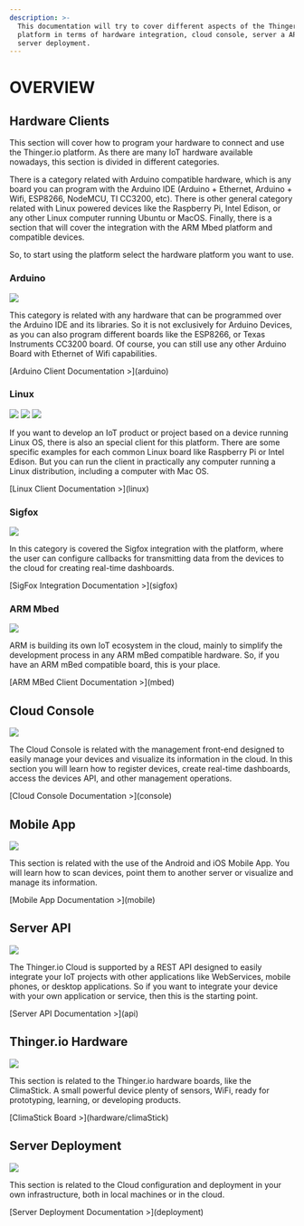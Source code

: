 ```yaml
---
description: >-
  This documentation will try to cover different aspects of the Thinger.io
  platform in terms of hardware integration, cloud console, server a API, and
  server deployment.
---
```


# OVERVIEW

## Hardware Clients

This section will cover how to program your hardware to connect and use the Thinger.io platform. As there are many IoT hardware available nowadays, this section is divided in different categories.

There is a category related with Arduino compatible hardware, which is any board you can program with the Arduino IDE \(Arduino + Ethernet, Arduino + Wifi, ESP8266, NodeMCU, TI CC3200, etc\). There is other general category related with Linux powered devices like the Raspberry Pi, Intel Edison, or any other Linux computer running Ubuntu or MacOS. Finally, there is a section that will cover the integration with the ARM Mbed platform and compatible devices.

So, to start using the platform select the hardware platform you want to use.

### Arduino

![](.gitbook/assets/arduino-logo.png)

This category is related with any hardware that can be programmed over the Arduino IDE and its libraries. So it is not exclusively for Arduino Devices, as you can also program different boards like the ESP8266, or Texas Instruments CC3200 board. Of course, you can still use any other Arduino Board with Ethernet of Wifi capabilities.

 \[Arduino Client Documentation &gt;\]\(arduino\)

### Linux

 [![](.gitbook/assets/raspberry-pi.png)](linux.md) ![](.gitbook/assets/computer_edison.png) ![](.gitbook/assets/linux-logo.png)

If you want to develop an IoT product or project based on a device running Linux OS, there is also an special client for this platform. There are some specific examples for each common Linux board like Raspberry Pi or Intel Edison. But you can run the client in practically any computer running a Linux distribution, including a computer with Mac OS.

 \[Linux Client Documentation &gt;\]\(linux\)

### Sigfox

![](.gitbook/assets/sigfox-logo.jpg)

In this category is covered the Sigfox integration with the platform, where the user can configure callbacks for transmitting data from the devices to the cloud for creating real-time dashboards.

 \[SigFox Integration Documentation &gt;\]\(sigfox\)

### ARM Mbed

![](.gitbook/assets/mbed-enabled-logo.png)

ARM is building its own IoT ecosystem in the cloud, mainly to simplify the development process in any ARM mBed compatible hardware. So, if you have an ARM mBed compatible board, this is your place.

 \[ARM MBed Client Documentation &gt;\]\(mbed\)

## Cloud Console

 [![](.gitbook/assets/console.png)](console.md)

The Cloud Console is related with the management front-end designed to easily manage your devices and visualize its information in the cloud. In this section you will learn how to register devices, create real-time dashboards, access the devices API, and other management operations.

 \[Cloud Console Documentation &gt;\]\(console\)

## Mobile App

 [![](.gitbook/assets/mobile-app.png)](mobile.md)

This section is related with the use of the Android and iOS Mobile App. You will learn how to scan devices, point them to another server or visualize and manage its information.

 \[Mobile App Documentation &gt;\]\(mobile\)

## Server API

![](.gitbook/assets/api.png)

The Thinger.io Cloud is supported by a REST API designed to easily integrate your IoT projects with other applications like WebServices, mobile phones, or desktop applications. So if you want to integrate your device with your own application or service, then this is the starting point.

 \[Server API Documentation &gt;\]\(api\)

## Thinger.io Hardware

![](.gitbook/assets/climastick.jpg)

This section is related to the Thinger.io hardware boards, like the ClimaStick. A small powerful device plenty of sensors, WiFi, ready for prototyping, learning, or developing products.

 \[ClimaStick Board &gt;\]\(hardware/climaStick\)

## Server Deployment

![](.gitbook/assets/docker-logo.png)

This section is related to the Cloud configuration and deployment in your own infrastructure, both in local machines or in the cloud.

 \[Server Deployment Documentation &gt;\]\(deployment\)


